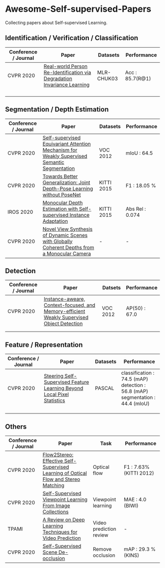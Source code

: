 # Awesome-Self-supervised-Papers

Collecting papers about Self-supervised Learning.



## Identification / Verification / Classification 

| Conference / Journal | Paper                                                        | Datasets   | Performance     |
| -------------------- | ------------------------------------------------------------ | ---------- | --------------- |
| CVPR 2020            | [Real-world Person Re-Identification via Degradation Invariance Learning](https://arxiv.org/pdf/2004.04933.pdf) | MLR-CHUK03 | Acc : 85.7(R@1) |
|                      |                                                              |            |                 |
|                      |                                                              |            |                 |
|                      |                                                              |            |                 |
|                      |                                                              |            |                 |



## Segmentation / Depth Estimation

| Conference / Journal | Paper                                                        | Datasets   | Performance     |
| -------------------- | ------------------------------------------------------------ | ---------- | --------------- |
| CVPR 2020            | [Self-supervised Equivariant Attention Mechanism for Weakly Supervised Semantic Segmentation](https://arxiv.org/pdf/2004.04581.pdf) | VOC 2012   | mIoU : 64.5     |
| CVPR 2020            | [Towards Better Generalization: Joint Depth-Pose Learning without PoseNet](https://arxiv.org/pdf/2004.01314.pdf) | KITTI 2015 | F1 : 18.05 %    |
| IROS 2020            | [Monocular Depth Estimation with Self-supervised Instance Adaptation](https://arxiv.org/pdf/2004.05821.pdf) | KITTI 2015 | Abs Rel : 0.074 |
| CVPR 2020            | [Novel View Synthesis of Dynamic Scenes with Globally Coherent Depths from a Monocular Camera](https://arxiv.org/pdf/2004.01294.pdf) | -          | -               |



## Detection

| Conference / Journal | Paper                                                        | Datsets  | Performance   |
| -------------------- | ------------------------------------------------------------ | -------- | ------------- |
| CVPR 2020            | [Instance-aweare, Context-focused, and Memory-efficient Weakly Supervised Object Detection](https://arxiv.org/pdf/2004.04725.pdf) | VOC 2012 | AP(50) : 67.0 |
|                      |                                                              |          |               |
|                      |                                                              |          |               |





## Feature / Representation 

| Conference / Journal | Paper                                                        | Datasets | Performance                                                  |
| -------------------- | ------------------------------------------------------------ | -------- | ------------------------------------------------------------ |
| CVPR 2020            | [Steering Self-Supervised Feature Learning Beyond Local Pixel Statistics](https://arxiv.org/pdf/2004.02331.pdf) | PASCAL   | classification : 74.5 (mAP)<br />detection : 56.8 (mAP)<br />segmentation : 44.4 (mIoU) |
|                      |                                                              |          |                                                              |
|                      |                                                              |          |                                                              |
|                      |                                                              |          |                                                              |



## Others

| Conference / Journal | Paper                                                        | Task                    | Performance             |
| -------------------- | ------------------------------------------------------------ | ----------------------- | ----------------------- |
| CVPR 2020            | [Flow2Stereo: Effective Self-Supervised Learning of Optical Flow and Stereo Matching](https://arxiv.org/pdf/2004.02138.pdf) | Optical flow            | F1 : 7.63% (KITTI 2012) |
| CVPR 2020            | [Self-Supervised Viewpoint Learning From Image Collections](https://arxiv.org/pdf/2004.01793.pdf) | Viewpoint learning      | MAE : 4.0 (BIWI)        |
| TPAMI                | [A Review on Deep Learning Techniques for Video Prediction](https://arxiv.org/pdf/2004.05214.pdf) | Video prediction review | -                       |
| CVPR 2020            | [Self-Supervised Scene De-occlusion](https://arxiv.org/pdf/2004.02788.pdf) | Remove occlusion        | mAP : 29.3 % (KINS)     |

